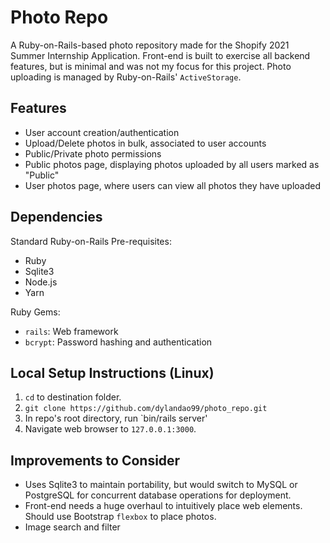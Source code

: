 # Photo Repo

A Ruby-on-Rails-based photo repository made for the Shopify 2021 Summer Internship Application. Front-end is built to exercise all backend features, but is minimal and was not my focus for this project. Photo uploading is managed by Ruby-on-Rails' `ActiveStorage`.

## Features
- User account creation/authentication
- Upload/Delete photos in bulk, associated to user accounts
- Public/Private photo permissions
- Public photos page, displaying photos uploaded by all users marked as "Public"
- User photos page, where users can view all photos they have uploaded

## Dependencies
Standard Ruby-on-Rails Pre-requisites:
- Ruby
- Sqlite3
- Node.js
- Yarn

Ruby Gems:
- `rails`: Web framework
- `bcrypt`: Password hashing and authentication

## Local Setup Instructions (Linux)
1. `cd` to destination folder.
2. `git clone https://github.com/dylandao99/photo_repo.git`
3. In repo's root directory, run `bin/rails server'
4. Navigate web browser to `127.0.0.1:3000`.

## Improvements to Consider
- Uses Sqlite3 to maintain portability, but would switch to MySQL or PostgreSQL for concurrent database operations for deployment.
- Front-end needs a huge overhaul to intuitively place web elements. Should use Bootstrap `flexbox` to place photos.
- Image search and filter

